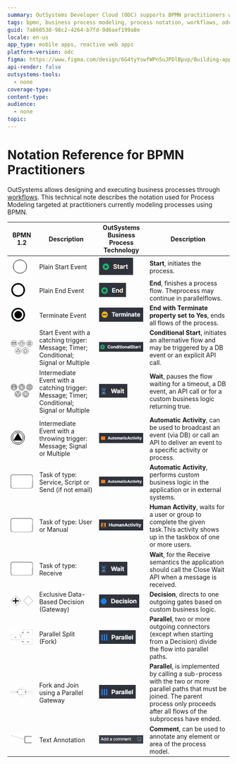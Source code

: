 ```yaml
---
summary: OutSystems Developer Cloud (ODC) supports BPMN practitioners with a comprehensive guide to process modeling notation and execution.
tags: bpmn, business process modeling, process notation, workflows, odc
guid: 7a860538-98c2-4264-b7fd-9d6aef199a8e
locale: en-us
app_type: mobile apps, reactive web apps
platform-version: odc
figma: https://www.figma.com/design/6G4tyYswfWPn5uJPDlBpvp/Building-apps?m=auto&node-id=7661-248&t=j6TLVC2hYtnw4FQo-1
api-render: false
outsystems-tools:
  - none
coverage-type:
content-type:
audience:
  - none
topic:
---
```

# Notation Reference for BPMN Practitioners

OutSystems allows designing and executing business processes through [workflows](workflows-in-odc.md). This technical note describes the notation used for Process Modeling targeted at practitioners currently modeling processes using BPMN.

| **BPMN 1.2** |**Description**|**OutSystems Business Process Technology**|**Description**|
|-------------|-----------|-------------|---------------|
|![BPMN icon representing a plain start event.](images/notation-reference-for-bpmn-practitioners-0.png "BPMN Plain Start Event")| Plain Start Event|![OutSystems icon representing a start event with a green play button.](images/start-pl.png "OutSystems Start Event") |**Start**, initiates the process.|
|![BPMN icon representing a plain end event.](images/notation-reference-for-bpmn-practitioners-2.png "BPMN Plain End Event")| Plain End Event|![OutSystems icon representing an end event with a green square.](images/end-pl.png "OutSystems End Event")|  **End**, finishes a process flow. Theprocess may continue in parallelflows.|
|![BPMN icon representing a terminate event.](images/notation-reference-for-bpmn-practitioners-4.png "BPMN Terminate Event")| Terminate Event|![OutSystems icon representing a terminate event with a green terminate label.](images/terminate-pl.png "OutSystems Terminate Event")|  **End with Terminate property set to Yes**, ends all flows of the process.|
|![BPMN icon representing a start event with various catching triggers.](images/notation-reference-for-bpmn-practitioners-6.png "BPMN Start Event with Catching Trigger")| Start Event with a catching trigger: Message; Timer; Conditional; Signal or Multiple|![OutSystems icon representing a conditional start event with a lightning bolt symbol.](images/conditional-start-pl.png "OutSystems Conditional Start")| **Conditional Start**, initiates an alternative flow and may be triggered by a DB event or an explicit API call.|
|![BPMN icon representing an intermediate event with various catching triggers.](images/notation-reference-for-bpmn-practitioners-8.png "BPMN Intermediate Event with Catching Trigger")|  Intermediate Event with a catching trigger: Message; Timer; Conditional; Signal or Multiple | ![OutSystems icon representing a wait event with an hourglass symbol.](images/wait-pl.png "OutSystems Wait Event")| **Wait**, pauses the flow waiting for a timeout, a DB event, an API call or for a custom business logic returning true.|
|![BPMN icon representing an intermediate event with various throwing triggers.](images/notation-reference-for-bpmn-practitioners-10.png "BPMN Intermediate Event with Throwing Trigger")| Intermediate Event with a throwing trigger: Message; Signal or Multiple|![OutSystems icon representing an automatic activity with a broadcast symbol.](images/automatic-activity-pl.png "OutSystems Automatic Activity")| **Automatic Activity**, can be used to broadcast an event (via DB) or call an API to deliver an event to a specific activity or process.|
|![BPMN icon representing a task of type service, script, or send.](images/notation-reference-for-bpmn-practitioners-12.png "BPMN Task of Type Service, Script, or Send")| Task of type: Service, Script or Send (if not email)|![OutSystems icon representing an automatic activity with a gear symbol.](images/automatic-activity-pl.png "OutSystems Automatic Activity")| **Automatic Activity**, performs custom business logic in the application or in external systems.|
|![BPMN icon representing a task of type user or manual.](images/notation-reference-for-bpmn-practitioners-14.png "BPMN Task of Type User or Manual")| Task of type: User or Manual|![OutSystems icon representing a human activity with a user silhouette.](images/human-activity-pl.png "OutSystems Human Activity")|  **Human Activity**, waits for a user or group to complete the given task.This activity shows up in the taskbox of one or more users.|
|![BPMN icon representing a task of type receive.](images/notation-reference-for-bpmn-practitioners-16.png "BPMN Task of Type Receive")| Task of type: Receive|![OutSystems icon representing a wait for receive event with an envelope symbol.](images/wait-pl.png "OutSystems Wait for Receive")| **Wait**, for the Receive semantics the application should call the Close Wait API when a message is received.|
|![BPMN icon representing an exclusive data-based decision gateway.](images/notation-reference-for-bpmn-practitioners-22.png "BPMN Exclusive Data-Based Decision Gateway")| Exclusive Data-Based Decision (Gateway)|![OutSystems icon representing a decision activity with a diamond symbol.](images/decision-pl.png "OutSystems Decision Activity")| **Decision**, directs to one outgoing gates based on custom business logic.|
|![BPMN icon representing a parallel split fork.](images/notation-reference-for-bpmn-practitioners-26.png "BPMN Parallel Split Fork")|Parallel Split (Fork)|![OutSystems icon representing a parallel activity with multiple arrows.](images/parallel-pl.png "OutSystems Fork Activity")| **Parallel**, two or more outgoing connectors (except when starting from a Decision) divide the flow into parallel paths.|
|![BPMN icon representing a fork and join using a parallel gateway.](images/notation-reference-for-bpmn-practitioners-28.png "BPMN Fork and Join using Parallel Gateway")| Fork and Join using a Parallel Gateway|![OutSystems icon representing a parallel activity with multiple arrows converging.](images/parallel-pl.png "OutSystems Fork and Join Activity")| **Parallel**, is implemented by calling a sub-process with the two or more parallel paths that must be joined. The parent process only proceeds after all flows of the subprocess have ended.|
|![BPMN icon representing a text annotation.](images/notation-reference-for-bpmn-practitioners-30.png "BPMN Text Annotation")| Text Annotation|![OutSystems icon representing a comment annotation with a yellow note symbol.](images/comment-pl.png "OutSystems Comment Annotation")| **Comment**, can be used to annotate any element or area of the process model.|
